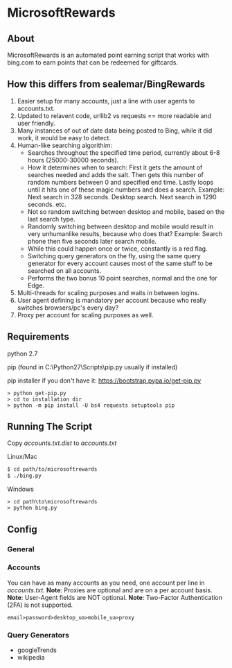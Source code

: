 # MicrosoftRewards
## About
MicrosoftRewards is an automated point earning script that works with bing.com to earn points that can be redeemed for giftcards.

## How this differs from sealemar/BingRewards
1. Easier setup for many accounts, just a line with user agents to accounts.txt.
2. Updated to relavent code, urllib2 vs requests == more readable and user friendly.
3. Many instances of out of date data being posted to Bing, while it did work, it would be easy to detect.
4. Human-like searching algorithim:
	- Searches throughout the specified time period, currently about 6-8 hours (25000-30000 seconds).
	- How it determines when to search:
		First it gets the amount of searches needed and adds the salt.
		Then gets this number of random numbers between 0 and specified end time.
		Lastly loops until it hits one of these magic numbers and does a search.
			Example: Next search in 328 seconds. Desktop search. Next search in 1290 seconds. etc.
	- Not so random switching between desktop and mobile, based on the last search type.
	- Randomly switching between desktop and mobile would result in very unhumanlike results, because who does that?
		Example: Search phone then five seconds later search mobile. 
	- While this could happen once or twice, constantly is a red flag.
	- Switching query generators on the fly, using the same query generator for every account causes most of the same stuff to be searched on all accounts.
	- Performs the two bonus 10 point searches, normal and the one for Edge.
5. Multi-threads for scaling purposes and waits in between logins.
6. User agent defining is mandatory per account because who really switches browsers/pc's every day?
7. Proxy per account for scaling purposes as well.

## Requirements
python 2.7

pip (found in C:\Python27\Scripts\pip.py usually if installed)

pip installer if you don't have it: https://bootstrap.pypa.io/get-pip.py
```
> python get-pip.py
> cd to installation dir
> python -m pip install -U bs4 requests setuptools pip
```

## Running The Script
Copy *accounts.txt.dist* to *accounts.txt*  

Linux/Mac
```bash
$ cd path/to/microsoftrewards
$ ./bing.py
```
Windows
```
> cd path\to\microsoftrewards
> python bing.py
```
## Config

### General


### Accounts
You can have as many accounts as you need, one account per line in *accounts.txt*. 
**Note**: Proxies are optional and are on a per account basis. 
**Note**: User-Agent fields are NOT optional.
**Note**: Two-Factor Authentication (2FA) is not supported.
```
email>password>desktop_ua>mobile_ua>proxy
```

### Query Generators
- googleTrends
- wikipedia
